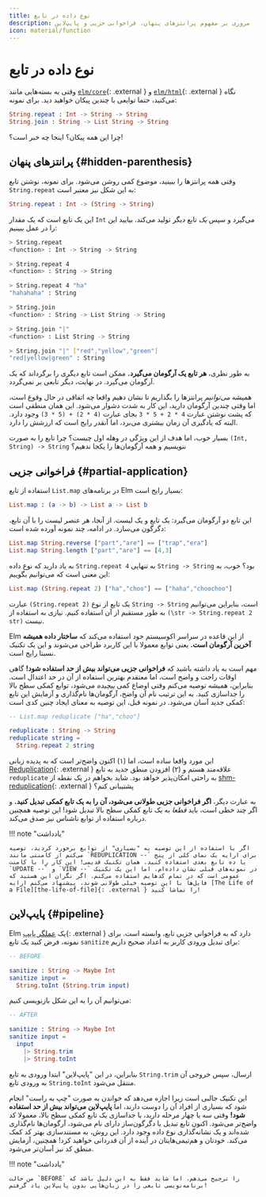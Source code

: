 ```yaml
---
title: نوع داده در تابع
description: مروری بر مفهوم پرانتزهای پنهان، فراخوانی جزیی و پایپ‌لاین
icon: material/function
---
```


# نوع داده در تابع

وقتی به بسته‌هایی مانند [`elm/core`][elm-core]{: .external } و [`elm/html`][elm-html]{: .external } نگاه می‌کنید، حتما توابعی با چندین پیکان خواهید دید. برای نمونه:

```elm
String.repeat : Int -> String -> String
String.join : String -> List String -> String
```

چرا این همه پیکان؟ اینجا چه خبر است؟!

## پرانتزهای پنهان {#hidden-parenthesis}

وقتی همه پرانتزها را ببینید، موضوع کمی روشن می‌شود. برای نمونه، نوشتن تابع `String.repeat` به این شکل نیز معتبر است:

```elm
String.repeat : Int -> (String -> String)
```

این یک تابع است که یک مقدار `Int` می‌گیرد و سپس _یک_ تابع دیگر تولید می‌کند. بیایید این را در عمل ببینیم:

```bash
> String.repeat
<function> : Int -> String -> String

> String.repeat 4
<function> : String -> String

> String.repeat 4 "ha"
"hahahaha" : String

> String.join
<function> : String -> List String -> String

> String.join "|"
<function> : List String -> String

> String.join "|" ["red","yellow","green"]
"red|yellow|green" : String
```

به طور نظری، **هر تابع یک آرگومان می‌گیرد.** ممکن است تابع دیگری را برگرداند که یک آرگومان می‌گیرد. در نهایت، دیگر تابعی بر نمی‌گردد.

همیشه _می‌توانیم_ پرانتزها را بگذاریم تا نشان دهیم واقعا چه اتفاقی در حال وقوع است، اما وقتی چندین آرگومان دارید، این کار به شدت دشوار می‌شود. این همان منطقی است که پشت نوشتن عبارت `4 * 2 + 5 * 3` بجای عبارت `(4 * 2) + (5 * 3)` وجود دارد. البته که یادگیری آن زمان بیشتری می‌برد، اما آنقدر رایج است که ارزشش را دارد.

بسیار خوب، اما هدف از این ویژگی در وهله اول چیست؟ چرا تابع را به صورت `(Int, String) -> String` ننویسیم و همه آرگومان‌ها را یکجا ندهیم؟

## فراخوانی جزیی {#partial-application}

استفاده از تابع `List.map` در برنامه‌های Elm بسیار رایج است:

```elm
List.map : (a -> b) -> List a -> List b
```

این تابع دو آرگومان می‌گیرد: یک تابع و یک لیست. از آنجا، هر عنصر لیست را با آن تابع، دگرگون می‌سازد. در ادامه، چند نمونه آورده شده است:

```elm
List.map String.reverse ["part","are"] == ["trap","era"]
List.map String.length ["part","are"] == [4,3]
```

به یاد دارید که نوع داده `String.repeat 4` به تنهایی `String -> String` بود؟ خوب، به این معنی است که می‌توانیم بگوییم:

```elm
List.map (String.repeat 2) ["ha","choo"] == ["haha","choochoo"]
```

عبارت `(String.repeat 2)` یک تابع از نوع `String -> String` است، بنابراین می‌توانیم به طور مستقیم از آن استفاده کنیم. نیازی به استفاده از `(\str -> String.repeat 2 str)` نیست.

Elm از این قاعده در سراسر اکوسیستم خود استفاده می‌کند که **ساختار داده همیشه آخرین آرگومان است.** یعنی توابع معمولا با این کاربرد طراحی می‌شوند و این یک تکنیک نسبتا رایج است.

مهم است به یاد داشته باشید که **فراخوانی جزیی می‌تواند بیش از حد استفاده شود!** گاهی اوقات راحت و واضح است، اما معتقدم بهترین استفاده از آن در حد اعتدال است. بنابراین، همیشه توصیه می‌کنم وقتی اوضاع کمی _پیچیده_ می‌شود، توابع کمکی سطح بالا را جداسازی کنید. به این ترتیب نام آن واضح، آرگومان‌ها نام‌گذاری و آزمایش این تابع کمکی جدید آسان می‌شود. در نمونه قبل، این توصیه به معنای ایجاد چنین کدی است:

```elm
-- List.map reduplicate ["ha","choo"]

reduplicate : String -> String
reduplicate string =
  String.repeat 2 string
```

این مورد واقعا ساده است، اما (۱) اکنون واضح‌تر است که به پدیده زبانی [Reduplication][reduplication]{: .external } علاقه‌مند هستم و (۲) افزودن منطق جدید به تابع `reduplicate` به راحتی امکان‌پذیر خواهد بود. شاید بخواهم در یک نقطه از [shm-reduplication][shm-reduplication]{: .external } پشتیبانی کنم؟

به عبارت دیگر، **اگر فراخوانی جزیی طولانی می‌شود، آن را به یک تابع کمکی تبدیل کنید.** و اگر چند خطی است، باید _قطعا_ به یک تابع کمکی سطح بالا تبدیل شود! این توصیه همچنین درباره استفاده از توابع ناشناس نیز صدق می‌کند.

!!! note "یادداشت"

	اگر با استفاده از این توصیه به "بسیاری" از توابع برخورد کردید، توصیه می‌کنم از کامنتی مانند `REDUPLICATION --` برای ارایه یک نمای کلی از پنج یا ده تابع بعدی استفاده کنید. همان تکنیک قدیمی! این کار را با کامنت `UPDATE --` و `VIEW --` در نمونه‌های قبلی نشان داده‌ام، اما این یک تکنیک عمومی است که در تمام کدهایم استفاده می‌کنم. اگر نگران این هستید که فایل‌ها با این توصیه خیلی طولانی شوند، پیشنهاد می‌کنم ارایه [The Life of a File][the-life-of-file]{: .external } را تماشا کنید!

## پایپ‌لاین {#pipeline}

Elm یک [عملگر پایپ][pipe]{: .external } دارد که به فراخوانی جزیی تابع، وابسته است. برای نمونه، فرض کنید یک تابع `sanitize` برای تبدیل ورودی کاربر به اعداد صحیح داریم:

```elm
-- BEFORE

sanitize : String -> Maybe Int
sanitize input =
  String.toInt (String.trim input)
```

می‌توانیم آن را به این شکل بازنویسی کنیم:

```elm
-- AFTER

sanitize : String -> Maybe Int
sanitize input =
  input
    |> String.trim
    |> String.toInt
```

بنابراین، در این "پایپ‌لاین" ابتدا ورودی به تابع `String.trim` ارسال، سپس خروجی آن به ورودی تابع `String.toInt` منتقل می‌شود.

این تکنیک جالبی است زیرا اجازه می‌دهد که خواندن به صورت "چپ به راست" انجام شود که بسیاری از افراد آن را دوست دارند، اما **پایپ‌لاین می‌تواند بیش از حد استفاده شود!** وقتی سه یا چهار مرحله دارید، با جداسازی یک تابع کمکی سطح بالا، معمولا کد واضح‌تر می‌شود. اکنون تابع تبدیل یا دگرگون‌ساز دارای نام می‌شود، آرگومان‌ها نام‌گذاری شده‌اند و یک نشانه‌گذاری نوع داده وجود دارد. این روش، به مستندسازی بهتر کد کمک می‌کند. خودتان و هم‌تیمی‌هایتان در آینده از آن قدردانی خواهید کرد! همچنین، آزمایش منطق کد نیز آسان‌تر می‌شود.

!!! note "یادداشت"

	من حالت `BEFORE` را ترجیح می‌دهم، اما شاید فقط به این دلیل باشد که برنامه‌نویسی تابعی را در زبان‌هایی بدون پایپ‌لاین یاد گرفتم!

[elm-core]: https://package.elm-lang.org/packages/elm/core/latest
[elm-html]: https://package.elm-lang.org/packages/elm/html/latest
[reduplication]: https://en.wikipedia.org/wiki/Reduplication
[shm-reduplication]: https://en.wikipedia.org/wiki/Shm-reduplication
[the-life-of-file]: https://youtu.be/XpDsk374LDE
[pipe]: https://package.elm-lang.org/packages/elm/core/latest/Basics#(|%3E)